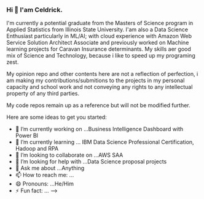 ### Hi 👋 I'am Celdrick. 
I'm currently a potential graduate from the Masters of Science program in Applied Statistics from Illinois State University. 
I'am also a Data Science Enthusiast particularly in ML/AI;  with cloud experience with Amazon Web Service Solution Architect Associate 
and previously worked on Machine learning projects for Caravan Insurance determinants. My skills
aer good mix of Science and Technology, because i like to speed up my programing zest.

My opinion repo and other contents here are not a reflection of perfection, i am making my contributions/submitions to the projects 
in my personal capacity and school work and not conveying any rights to any intellectual property of any third parties.

My code repos remain up as a reference but will not be modified further.


Here are some ideas to get you started:

- 🔭 I’m currently working on ...Business Intelligence Dashboard with Power BI
- 🌱 I’m currently learning ... IBM Data Science Professional Certification, Hadoop and RPA 
- 👯 I’m looking to collaborate on ...AWS SAA
- 🤔 I’m looking for help with ...Data Science proposal projects
- 💬 Ask me about ...Anything
- 📫 How to reach me: ... [](https://www.linkedin.com/in/kuta-n-celdrick-b808ba169/)
- 😄 Pronouns: ...He/Him
- ⚡ Fun fact: ...
-->
